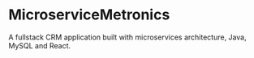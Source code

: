 # MicroserviceMetronics

A fullstack CRM application built with microservices architecture, Java, MySQL and React.
